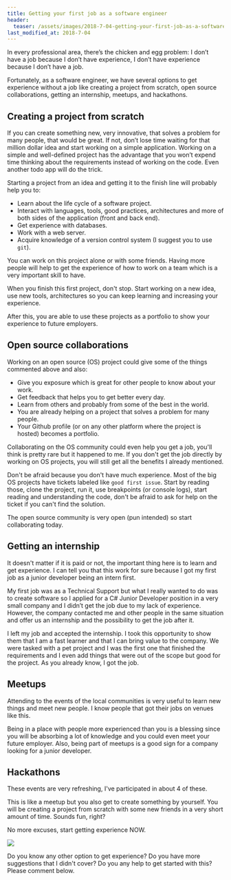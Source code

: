 ```yaml
---
title: Getting your first job as a software engineer
header:
  teaser: /assets/images/2018-7-04-getting-your-first-job-as-a-software-engineer.jpeg
last_modified_at: 2018-7-04
---
```


In every professional area, there’s the chicken and egg problem: I don’t have a job because I don’t have experience, I don’t have experience because I don’t have a job.

Fortunately, as a software engineer, we have several options to get experience without a job like creating a project from scratch, open source collaborations, getting an internship, meetups, and hackathons.

## Creating a project from scratch
If you can create something new, very innovative, that solves a problem for many people, that would be great. If not, don’t lose time waiting for that million dollar idea and start working on a simple application. Working on a simple and well-defined project has the advantage that you won’t expend time thinking about the requirements instead of working on the code. Even another todo app will do the trick.

Starting a project from an idea and getting it to the finish line will probably help you to:
- Learn about the life cycle of a software project.
- Interact with languages, tools, good practices, architectures and more of both sides of the application (front and back end).
- Get experience with databases.
- Work with a web server.
- Acquire knowledge of a version control system (I suggest you to use `git`).

You can work on this project alone or with some friends. Having more people will help to get the experience of how to work on a team which is a very important skill to have.

When you finish this first project, don't stop. Start working on a new idea, use new tools, architectures so you can keep learning and increasing your experience.

After this, you are able to use these projects as a portfolio to show your experience to future employers.

## Open source collaborations
Working on an open source (OS) project could give some of the things commented above and also:
- Give you exposure which is great for other people to know about your work.
- Get feedback that helps you to get better every day.
- Learn from others and probably from some of the best in the world.
- You are already helping on a project that solves a problem for many people.
- Your Github profile (or on any other platform where the project is hosted) becomes a portfolio. 

Collaborating on the OS community could even help you get a job, you'll think is pretty rare but it happened to me. If you don't get the job directly by working on OS projects, you will still get all the benefits I already mentioned.

Don't be afraid because you don't have much experience. Most of the big OS projects have tickets labeled like `good first issue`. Start by reading those, clone the project, run it, use breakpoints (or console logs), start reading and understanding the code, don't be afraid to ask for help on the ticket if you can't find the solution.

The open source community is very open (pun intended) so start collaborating today.

## Getting an internship
It doesn't matter if it is paid or not, the important thing here is to learn and get experience. I can tell you that this work for sure because I got my first job as a junior developer being an intern first.

My first job was as a Technical Support but what I really wanted to do was to create software so I applied for a C# Junior Developer position in a very small company and I didn’t get the job due to my lack of experience. However, the company contacted me and other people in the same situation and offer us an internship and the possibility to get the job after it.

I left my job and accepted the internship. I took this opportunity to show them that I am a fast learner and that I can bring value to the company. We were tasked with a pet project and I was the first one that finished the requirements and I even add things that were out of the scope but good for the project. As you already know, I got the job.

## Meetups
Attending to the events of the local communities is very useful to learn new things and meet new people. I know people that got their jobs on venues like this.

Being in a place with people more experienced than you is a blessing since you will be absorbing a lot of knowledge and you could even meet your future employer. Also, being part of meetups is a good sign for a company looking for a junior developer.

## Hackathons
These events are very refreshing, I've participated in about 4 of these.

This is like a meetup but you also get to create something by yourself. You will be creating a project from scratch with some new friends in a very short amount of time. Sounds fun, right?

No more excuses, start getting experience NOW.

<img src="{{'/assets/images/meme-justdoit.gif'}}" />

Do you know any other option to get experience? Do you have more suggestions that I didn't cover? Do you any help to get started with this? Please comment below.
